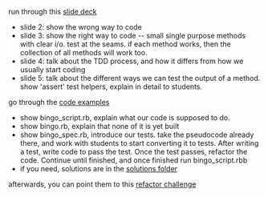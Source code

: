 run through this [slide deck](http://enspiral-dev-academy.slides.com/enspiral-dev-academy/intro-to-ruby-testing)
  - slide 2: show the wrong way to code
  - slide 3: show the right way to code -- small single purpose methods with clear i/o. test at the seams. if each method works, then the collection of all methods will work too.
  - slide 4: talk about the TDD process, and how it differs from how we usually start coding
  - slide 5: talk about the different ways we can test the output of a method. show 'assert' test helpers, explain in detail to students.

go through the [code examples](./code-examples)
  - show bingo_script.rb, explain what our code is supposed to do.
  - show bingo.rb, explain that none of it is yet built
  - show bingo_spec.rb, introduce our tests. take the pseudocode already there, and work with students to start converting it to tests. After writing a test, write code to pass the test. Once the test passes, refactor the code. Continue until finished, and once finished run bingo_script.rbb
  - if you need, solutions are in the [solutions folder](./code-examples/solutions)

afterwards, you can point them to this [refactor challenge](https://github.com/enspiral-dev-academy/refactor-this-challenge)
